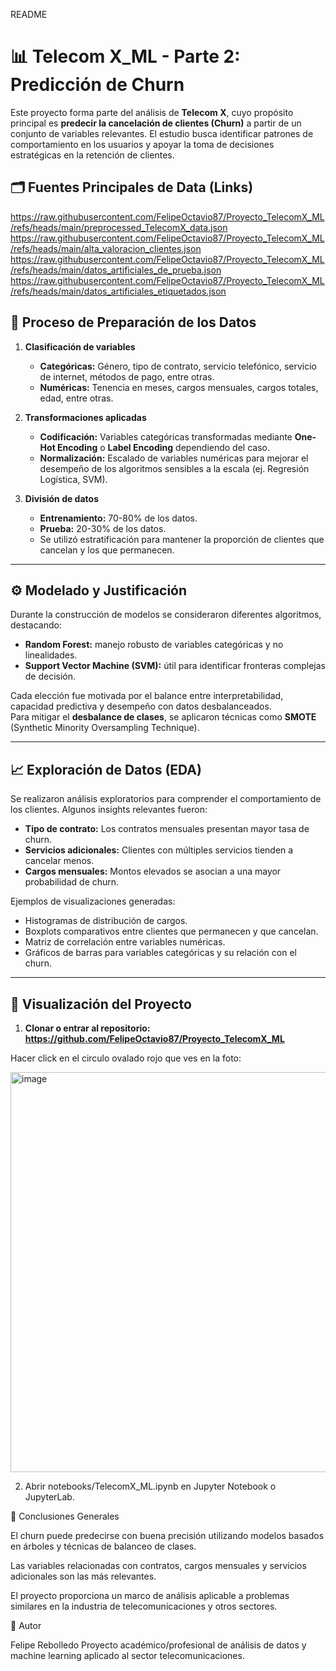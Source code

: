 
README

# 📊 Telecom X_ML - Parte 2: Predicción de Churn

Este proyecto forma parte del análisis de **Telecom X**, cuyo propósito principal es **predecir la cancelación de clientes (Churn)** a partir de un conjunto de variables relevantes. El estudio busca identificar patrones de comportamiento en los usuarios y apoyar la toma de decisiones estratégicas en la retención de clientes.



## 🗂️ Fuentes Principales de Data (Links)

https://raw.githubusercontent.com/FelipeOctavio87/Proyecto_TelecomX_ML/refs/heads/main/preprocessed_TelecomX_data.json
https://raw.githubusercontent.com/FelipeOctavio87/Proyecto_TelecomX_ML/refs/heads/main/alta_valoracion_clientes.json
https://raw.githubusercontent.com/FelipeOctavio87/Proyecto_TelecomX_ML/refs/heads/main/datos_artificiales_de_prueba.json
https://raw.githubusercontent.com/FelipeOctavio87/Proyecto_TelecomX_ML/refs/heads/main/datos_artificiales_etiquetados.json


## 🔎 Proceso de Preparación de los Datos

1. **Clasificación de variables**  
   - **Categóricas:** Género, tipo de contrato, servicio telefónico, servicio de internet, métodos de pago, entre otras.  
   - **Numéricas:** Tenencia en meses, cargos mensuales, cargos totales, edad, entre otras.

2. **Transformaciones aplicadas**  
   - **Codificación:** Variables categóricas transformadas mediante **One-Hot Encoding** o **Label Encoding** dependiendo del caso.  
   - **Normalización:** Escalado de variables numéricas para mejorar el desempeño de los algoritmos sensibles a la escala (ej. Regresión Logística, SVM).

3. **División de datos**  
   - **Entrenamiento:** 70-80% de los datos.  
   - **Prueba:** 20-30% de los datos.  
   - Se utilizó estratificación para mantener la proporción de clientes que cancelan y los que permanecen.

---

## ⚙️ Modelado y Justificación

Durante la construcción de modelos se consideraron diferentes algoritmos, destacando:

  
- **Random Forest:** manejo robusto de variables categóricas y no linealidades.  
- **Support Vector Machine (SVM):** útil para identificar fronteras complejas de decisión.  

Cada elección fue motivada por el balance entre interpretabilidad, capacidad predictiva y desempeño con datos desbalanceados.  
Para mitigar el **desbalance de clases**, se aplicaron técnicas como **SMOTE** (Synthetic Minority Oversampling Technique).

---

## 📈 Exploración de Datos (EDA)

Se realizaron análisis exploratorios para comprender el comportamiento de los clientes. Algunos insights relevantes fueron:

- **Tipo de contrato:** Los contratos mensuales presentan mayor tasa de churn.  
- **Servicios adicionales:** Clientes con múltiples servicios tienden a cancelar menos.  
- **Cargos mensuales:** Montos elevados se asocian a una mayor probabilidad de churn.  

Ejemplos de visualizaciones generadas:  
- Histogramas de distribución de cargos.  
- Boxplots comparativos entre clientes que permanecen y que cancelan.  
- Matriz de correlación entre variables numéricas.  
- Gráficos de barras para variables categóricas y su relación con el churn.  

---

## 🚀 Visualización del Proyecto

1. **Clonar o entrar al repositorio: https://github.com/FelipeOctavio87/Proyecto_TelecomX_ML**

Hacer click en el circulo ovalado rojo que ves en la foto: 

<img width="1718" height="640" alt="image" src="https://github.com/user-attachments/assets/0a5bba05-f9eb-4ec0-9bb4-eaf8a915cf2d" />

2. Abrir notebooks/TelecomX_ML.ipynb en Jupyter Notebook o JupyterLab.

📌 Conclusiones Generales

El churn puede predecirse con buena precisión utilizando modelos basados en árboles y técnicas de balanceo de clases.

Las variables relacionadas con contratos, cargos mensuales y servicios adicionales son las más relevantes.

El proyecto proporciona un marco de análisis aplicable a problemas similares en la industria de telecomunicaciones y otros sectores.

👤 Autor

Felipe Rebolledo
Proyecto académico/profesional de análisis de datos y machine learning aplicado al sector telecomunicaciones.

